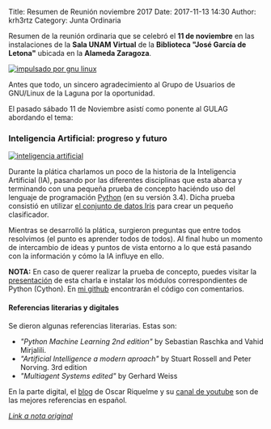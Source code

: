 Title: Resumen de Reunión noviembre 2017
Date: 2017-11-13 14:30
Author: krh3rtz
Category: Junta Ordinaria

Resumen de la reunión ordinaria que se celebró el __11 de noviembre__ en las instalaciones de la __Sala UNAM Virtual__ de la __Biblioteca "José García de Letona"__ ubicada en la __Alameda Zaragoza__.

[![impulsado por gnu linux]({attach}2017-11-13-Resumen-reunion-noviembre/Impulsado_por_GNU-Linux.png)]({attach}2017-11-13-Resumen-reunion-noviembre/Impulsado_por_GNU-Linux.png)

Antes que todo, un sincero agradecimiento al Grupo de Usuarios de GNU/Linux de la Laguna por la oportunidad.

El pasado sábado 11 de Noviembre asistí como ponente al GULAG abordando el tema:

### __Inteligencia Artificial: progreso y futuro__

[![inteligencia artificial]({attach}2017-11-13-Resumen-reunion-noviembre/Reunion_Nov_2017.jpg)]({attach}2017-12-06-invitacion-reunion-diciembre/DockerSwarmRaspberryPi.png)

Durante la plática charlamos un poco de la historia de la Inteligencia Artificial (IA), pasando por las diferentes disciplinas que esta abarca y terminando con una pequeña prueba de concepto haciéndo uso del lenguaje de programación [Python](https://www.python.org/) (en su versión 3.4). Dicha prueba consistió en utilizar [el conjunto de datos Iris](https://es.wikipedia.org/wiki/Iris_flor_conjunto_de_datos) para crear un pequeño clasificador.

Mientras se desarrolló la plática, surgieron preguntas que entre todos resolvimos (el punto es aprender todos de todos). Al final hubo un momento de intercambio de ideas y puntos de vista entorno a lo que está pasando con la información y cómo la IA influye en ello.

__NOTA:__ En caso de querer realizar la prueba de concepto, puedes visitar la [presentación](http://slides.com/imir_torres/deck/) de esta charla e instalar los módulos correspondientes de Python (Cython). En [mi github](https://github.com/krhertz/AI/blob/master/iris.py) encontrarán el código con comentarios.

####  Referencias literarias y digitales

Se dieron algunas referencias literarias. Estas son:

* _"Python Machine Learning 2nd edition"_ by Sebastian Raschka and Vahid Mirjalili.
* _"Artificial Intelligence a modern aproach"_ by Stuart Rossell and Peter Norving. 3rd edition
* _"Multiagent Systems edited"_ by Gerhard Weiss

En la parte digital, el [blog](http://descubriendolaia.blogspot.mx/) de Oscar Riquelme y su [canal de youtube](https://www.youtube.com/watch?v=ivpWblHUwUM&list=PL_v-GoZ43zvZvpk3atOcd-nJ2F8qqxuWX) son de las mejores referencias en español.

_[Link a nota original](https://krh3rtz.blogspot.mx/2017/11/inteligencia-artificial-progreso-y.html)_
